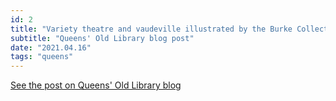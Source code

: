 ```yaml
---
id: 2
title: "Variety theatre and vaudeville illustrated by the Burke Collection"
subtitle: "Queens' Old Library blog post"
date: "2021.04.16"
tags: "queens"
---
```


[See the post on Queens' Old Library blog](https://queenslib.wordpress.com/2021/04/16/variety-theatre-and-vaudeville-illustrated-by-the-burke-collection/)
